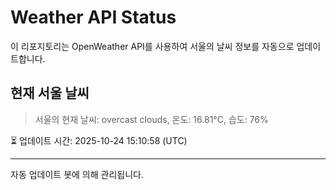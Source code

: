 
# Weather API Status

이 리포지토리는 OpenWeather API를 사용하여 서울의 날씨 정보를 자동으로 업데이트합니다.

## 현재 서울 날씨
> 서울의 현재 날씨: overcast clouds, 온도: 16.81°C, 습도: 76%

⏳ 업데이트 시간: 2025-10-24 15:10:58 (UTC)

---
자동 업데이트 봇에 의해 관리됩니다.
